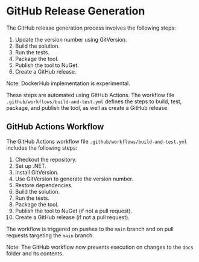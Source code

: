 # GitHub Release Generation

The GitHub release generation process involves the following steps:

1. Update the version number using GitVersion.
2. Build the solution.
3. Run the tests.
4. Package the tool.
5. Publish the tool to NuGet.
6. Create a GitHub release.

Note: DockerHub implementation is experimental.

These steps are automated using GitHub Actions. The workflow file `.github/workflows/build-and-test.yml` defines the steps to build, test, package, and publish the tool, as well as create a GitHub release.

## GitHub Actions Workflow

The GitHub Actions workflow file `.github/workflows/build-and-test.yml` includes the following steps:

1. Checkout the repository.
2. Set up .NET.
3. Install GitVersion.
4. Use GitVersion to generate the version number.
5. Restore dependencies.
6. Build the solution.
7. Run the tests.
8. Package the tool.
9. Publish the tool to NuGet (if not a pull request).
10. Create a GitHub release (if not a pull request).

The workflow is triggered on pushes to the `main` branch and on pull requests targeting the `main` branch.

Note: The GitHub workflow now prevents execution on changes to the `docs` folder and its contents.
